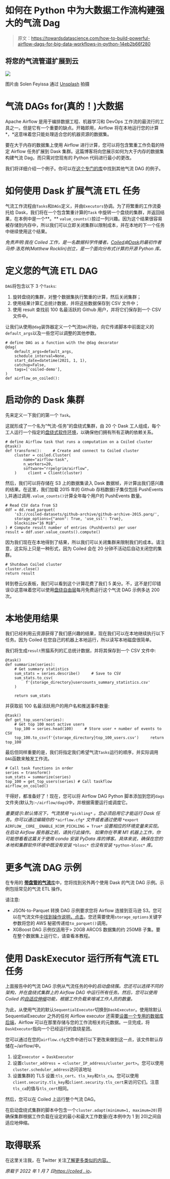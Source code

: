 # 如何在 Python 中为大数据工作流构建强大的气流 Dag

> 原文：<https://towardsdatascience.com/how-to-build-powerful-airflow-dags-for-big-data-workflows-in-python-14eb2b66f280>

## 将您的气流管道扩展到云

![](img/d0dd05c3dbdac623d152eac2406d52de.png)

图片由 Solen Feyissa 通过 [Unsplash](http://unsplash.com) 拍摄

# 气流 DAGs for(真的！)大数据

Apache Airflow 是用于编排数据工程、机器学习和 DevOps 工作流的最流行的工具之一。但是它有一个重要的缺点。开箱即用，Airflow 将在本地运行您的计算*，*这意味着您只能处理适合您的机器资源的数据集。

要在大于内存的数据集上使用 Airflow 进行计算，您可以将包含繁重工作负载的特定 Airflow 任务扩展到 Dask 集群。这篇博客将向您展示如何为大于内存的数据集构建气流 Dag，而只需对您现有的 Python 代码进行最小的更改。

我们将详细介绍一个例子。你可以在[这个专门的库](https://github.com/coiled/coiled-resources/tree/main/airflow-with-coiled)中找到其他气流 DAG 的例子。

# 如何使用 Dask 扩展气流 ETL 任务

气流工作流程由`Tasks`和`DAGs`定义，并由`Executors`协调。为了将繁重的工作流委托给 Dask，我们将在一个包含繁重计算的`Task` 中旋转一个盘绕的集群，并返回结果，在本例中是一个**。** `value_counts()`掠过一列兴趣。因为这个结果很容易被存储到内存中，所以我们可以立即关闭集群以限制成本，并在本地的下一个任务中继续使用这个结果。

*免责声明:我在 Coiled 工作，是一名数据科学传播者。*[*Coiled*](http://coiled.io/)*由*[*Dask*](https://dask.org/)*的最初作者马修·洛克林(Matthew Rocklin)创立，是一个面向分布式计算的开源 Python 库。*

# 定义您的气流 ETL DAG

`DAG`将包含以下 3 个`Tasks`:

1.  旋转盘绕的集群，对整个数据集执行繁重的计算，然后关闭集群；
2.  使用结果计算汇总统计数据，并将这些数据保存到 CSV 文件中；
3.  使用 result 查找前 100 名最活跃的 Github 用户，并将它们保存到一个 CSV 文件中。

让我们从使用`@dag`装饰器定义一个气流`DAG`开始，向它传递脚本中前面定义的`default_args`以及一些您可以调整的其他参数。

```
# define DAG as a function with the @dag decorator 
@dag( 
    default_args=default_args, 
    schedule_interval=None, 
    start_date=datetime(2021, 1, 1), 
    catchup=False, 
    tags=['coiled-demo'], 
) 
def airflow_on_coiled():
```

# 启动你的 Dask 集群

先来定义一下我们的第一个 `Task`。

这就形成了一个名为“气流-任务”的盘绕式集群，由 20 个 Dask 工人组成，每个工人运行一个指定的[盘绕式软件环境](https://docs.coiled.io/user_guide/software_environment.html)，以确保他们拥有所有正确的依赖关系。

```
# define Airflow task that runs a computation on a Coiled cluster @task() 
def transform():     # Create and connect to Coiled cluster
    cluster = coiled.Cluster( 
        name="airflow-task", 
        n_workers=20, 
        software="rrpelgrim/airflow", 
    )     client = Client(cluster)
```

然后，我们可以将存储在 S3 上的数据集读入 Dask 数据帧，并计算出我们感兴趣的结果。在这里，我们加载 2015 年的 Github 存档数据(子集仅包括 PushEvents ),并通过调用`.value_counts()`计算全年每个用户的 PushEvents 数量。

```
# Read CSV data from S3 
ddf = dd.read_parquet( 
    's3://coiled-datasets/github-archive/github-archive-2015.parq/',    
    storage_options={"anon": True, 'use_ssl': True}, 
    blocksize="16 MiB", 
) # Compute result number of entries (PushEvents) per user 
result = ddf.user.value_counts().compute()
```

因为我们现在在本地得到了结果，所以我们可以关闭集群来限制我们的成本。请注意，这实际上只是一种形式，因为 Coiled 会在 20 分钟不活动后自动关闭您的集群。

```
# Shutdown Coiled cluster 
cluster.close() 
return result
```

转到卷云仪表板，我们可以看到这个计算花费了我们 5 美分。不，这不是打印错误😉这意味着您可以使用[盘绕自由层](https://cloud.coiled.io/)每月免费运行这个气流 DAG 示例多达 200 次。

# 本地使用结果

我们已经利用云资源获得了我们感兴趣的结果，现在我们可以在本地继续执行以下任务。因为 Coiled 在您自己的机器上本地运行，所以读写本地磁盘很简单。

我们将生成`result`熊猫系列的汇总统计数据，并将其保存到一个 CSV 文件中:

```
@task() 
def summarize(series): 
    # Get summary statistics 
    sum_stats = series.describe()     # Save to CSV   
    sum_stats.to_csv(
         f'{storage_directory}usercounts_summary_statistics.csv'
    ) 

    return sum_stats
```

并获取前 100 名最活跃用户的用户名和推送事件数量:

```
@task() 
def get_top_users(series): 
    # Get top 100 most active users 
    top_100 = series.head(100)     # Store user + number of events to CSV 
    top_100.to_csv(f'{storage_directory}top_100_users.csv')     return top_100
```

最后但同样重要的是，我们将指定我们希望气流`Tasks`运行的顺序，并实际调用`DAG`函数来触发工作流。

```
# Call task functions in order 
series = transform() 
sum_stats = summarize(series) 
top_100 = get_top_users(series) # Call taskflow 
airflow_on_coiled()
```

干得好，都准备好了！现在，您可以将 Airflow DAG Python 脚本添加到您的`dags`文件夹(默认为:`~/airflow/dags`)中，并根据需要运行或调度它。

*重要提示:默认情况下，气流禁用* `*pickling*` *。您必须启用它才能运行 Dask 任务。你可以通过编辑你的* `*airflow.cfg*` *文件或者通过使用* `*export AIRFLOW__CORE__ENABLE_XCOM_PICKLING = True*` *设置相应的环境变量来实现。在启动 Airflow 服务器之前，请执行此操作。* *如果你在苹果 M1 机器上工作，你可能想看看这篇关于使用 conda* *安装 PyData 库的博客。具体来说，确保在您的本地和集群软件环境中既没有安装* `*blosc*` *也没有安装* `*python-blosc*` *库。*

# 更多气流 DAG 示例

在专用的 [**带盘管的气流**库](https://github.com/coiled/coiled-resources/tree/main/airflow-with-coiled)中，您将找到另外两个使用 Dask 的气流 DAG 示例。示例包括常见的气流 ETL 操作。

请注意:

*   JSON-to-Parquet 转换 DAG 示例要求您将 Airflow 连接到亚马逊 S3。您可以在气流文件[中找到操作说明，点击](https://airflow.apache.org/docs/apache-airflow-providers-amazon/stable/connections/aws.html)。您还需要使用`storage_options`关键字参数将您的 AWS 秘密传递给`to_parquet()`调用。
*   XGBoost DAG 示例仅适用于> 20GB ARCOS 数据集的约 250MB 子集。要在整个数据集上运行它，请查看本教程。

[](https://coiled.io/blog/common-dask-mistakes/)  

# 使用 DaskExecutor 运行所有气流 ETL 任务

上面报告中的气流 DAG 示例从气流任务的中的*启动盘绕簇。您还可以选择不同的架构，并在盘绕式集群上的 Airflow DAG 中运行所有任务。然后，您可以使用 Coiled 的[自适应伸缩](https://docs.coiled.io/user_guide/cluster_scaling.html#using-the-adapt-method)功能，根据工作负载来增减工作人员的数量。*

为此，从使用气流的默认`SequentialExecutor`切换到`DaskExecutor`。使用除默认 SequentialExecutor 之外的任何 Airflow executor 还需要[设置一个专用的数据库后端](https://airflow.apache.org/docs/apache-airflow/stable/howto/set-up-database.html)，Airflow 可以在那里存储与您的工作流相关的元数据。一旦完成，将`DaskExecutor`指向一个已经运行的盘绕星团。

您可以通过在您的`airflow.cfg`文件中进行以下更改来做到这一点，该文件默认存储在~/airflow/中。

1.  设定`executor = DaskExecutor`
2.  设置`cluster_address = <cluster_IP_address/cluster_port>`。您可以使用`cluster.scheduler_address`访问该地址
3.  设置集群的 TLS 设置:`tls_cert`、`tls_key`和`tls_ca`。您可以使用`client.security.tls_key`和`client.security.tls_cert`来访问它们。注意`tls_ca`的值与`tls_cert`相同。

然后，您可以在 Coiled 上运行整个气流 DAG。

在启动盘绕式集群的脚本中包含一个`cluster.adapt(minimum=1, maximum=20)`将确保集群根据工作负载在设定的最小和最大工作数量(在本例中为 1 到 20)之间自适应地伸缩。

# 取得联系

在这里关注我，在 Twitter 关注[了解更多类似的内容。](https://twitter.com/richardpelgrim)

*原载于 2022 年 1 月 7 日*[*https://coiled . io*](https://coiled.io/blog/3-airflow-dag-examples-with-dask/)*。*